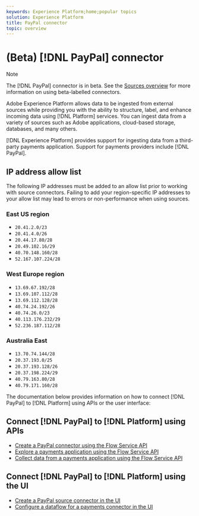 ```yaml
---
keywords: Experience Platform;home;popular topics
solution: Experience Platform
title: PayPal connector
topic: overview
---
```


# (Beta) [!DNL PayPal] connector

>[!NOTE]
>The [!DNL PayPal] connector is in beta. See the [Sources overview](../../home.md#terms-and-conditions) for more information on using beta-labelled connectors.

Adobe Experience Platform allows data to be ingested from external sources while providing you with the ability to structure, label, and enhance incoming data using [!DNL Platform] services. You can ingest data from a variety of sources such as Adobe applications, cloud-based storage, databases, and many others.

[!DNL Experience Platform] provides support for ingesting data from a third-party payments application. Support for payments providers include [!DNL PayPal].

## IP address allow list

The following IP addresses must be added to an allow list prior to working with source connectors. Failing to add your region-specific IP addresses to your allow list may lead to errors or non-performance when using sources.

### East US region

- `20.41.2.0/23`
- `20.41.4.0/26`
- `20.44.17.80/28`
- `20.49.102.16/29`
- `40.70.148.160/28`
- `52.167.107.224/28`

### West Europe region

- `13.69.67.192/28`
- `13.69.107.112/28`
- `13.69.112.128/28`
- `40.74.24.192/26`
- `40.74.26.0/23`
- `40.113.176.232/29`
- `52.236.187.112/28`

### Australia East

- `13.70.74.144/28`
- `20.37.193.0/25`
- `20.37.193.128/26`
- `20.37.198.224/29`
- `40.79.163.80/28`
- `40.79.171.160/28`

The documentation below provides information on how to connect [!DNL PayPal] to [!DNL Platform] using APIs or the user interface:

## Connect [!DNL PayPal] to [!DNL Platform] using APIs

- [Create a PayPal connector using the Flow Service API](../../tutorials/api/create/payments/paypal.md)
- [Explore a payments application using the Flow Service API](../../tutorials/api/explore/payments.md)
- [Collect data from a payments application using the Flow Service API](../../tutorials/api/collect/payments.md)

## Connect [!DNL PayPal] to [!DNL Platform] using the UI

- [Create a PayPal source connector in the UI](../../tutorials/ui/create/payments/paypal.md)
- [Configure a dataflow for a payments connector in the UI](../../tutorials/ui/dataflow/payments.md)